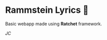 # Rammstein Lyrics :musical_note:
Basic webapp made using <strong>Ratchet</strong> framework.

<i>JC</i>
